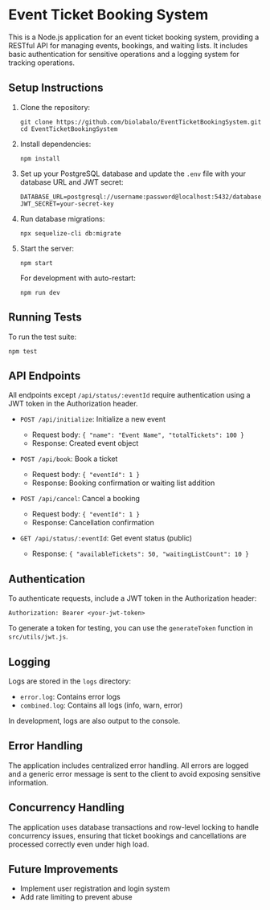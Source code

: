 # Event Ticket Booking System

This is a Node.js application for an event ticket booking system, providing a RESTful API for managing events, bookings, and waiting lists. It includes basic authentication for sensitive operations and a logging system for tracking operations.

## Setup Instructions

1. Clone the repository:
   ```
   git clone https://github.com/biolabalo/EventTicketBookingSystem.git
   cd EventTicketBookingSystem
   ```

2. Install dependencies:
   ```
   npm install
   ```

3. Set up your PostgreSQL database and update the `.env` file with your database URL and JWT secret:
   ```
   DATABASE_URL=postgresql://username:password@localhost:5432/database_name
   JWT_SECRET=your-secret-key
   ```

4. Run database migrations:
   ```
   npx sequelize-cli db:migrate
   ```

5. Start the server:
   ```
   npm start
   ```

   For development with auto-restart:
   ```
   npm run dev
   ```

## Running Tests

To run the test suite:

```
npm test
```

## API Endpoints

All endpoints except `/api/status/:eventId` require authentication using a JWT token in the Authorization header.

- `POST /api/initialize`: Initialize a new event
  - Request body: `{ "name": "Event Name", "totalTickets": 100 }`
  - Response: Created event object

- `POST /api/book`: Book a ticket
  - Request body: `{ "eventId": 1 }`
  - Response: Booking confirmation or waiting list addition

- `POST /api/cancel`: Cancel a booking
  - Request body: `{ "eventId": 1 }`
  - Response: Cancellation confirmation

- `GET /api/status/:eventId`: Get event status (public)
  - Response: `{ "availableTickets": 50, "waitingListCount": 10 }`

## Authentication

To authenticate requests, include a JWT token in the Authorization header:

```
Authorization: Bearer <your-jwt-token>
```

To generate a token for testing, you can use the `generateToken` function in `src/utils/jwt.js`.

## Logging

Logs are stored in the `logs` directory:
- `error.log`: Contains error logs
- `combined.log`: Contains all logs (info, warn, error)

In development, logs are also output to the console.

## Error Handling

The application includes centralized error handling. All errors are logged and a generic error message is sent to the client to avoid exposing sensitive information.

## Concurrency Handling

The application uses database transactions and row-level locking to handle concurrency issues, ensuring that ticket bookings and cancellations are processed correctly even under high load.

## Future Improvements

- Implement user registration and login system
- Add rate limiting to prevent abuse

